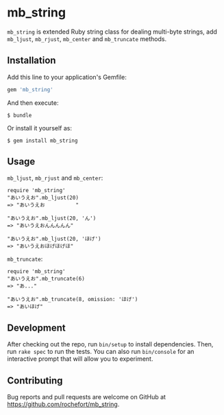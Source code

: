 # mb_string

`mb_string` is extended Ruby string class for dealing multi-byte strings, add `mb_ljust`, `mb_rjust`, `mb_center` and `mb_truncate` methods.  

## Installation

Add this line to your application's Gemfile:

```ruby
gem 'mb_string'
```

And then execute:

    $ bundle

Or install it yourself as:

    $ gem install mb_string

## Usage
`mb_ljust`, `mb_rjust` and `mb_center`:

    require 'mb_string'
    "あいうえお".mb_ljust(20)
    => "あいうえお          "

    "あいうえお".mb_ljust(20, 'ん')
    => "あいうえおんんんんん"

    "あいうえお".mb_ljust(20, 'ほげ')
    => "あいうえおほげほげほ"

`mb_truncate`:

    require 'mb_string'
    "あいうえお".mb_truncate(6)
    => "あ..."

    "あいうえお".mb_truncate(8, omission: 'ほげ')
    => "あいほげ"

## Development

After checking out the repo, run `bin/setup` to install dependencies. Then, run `rake spec` to run the tests. You can also run `bin/console` for an interactive prompt that will allow you to experiment.


## Contributing

Bug reports and pull requests are welcome on GitHub at https://github.com/rochefort/mb_string.

